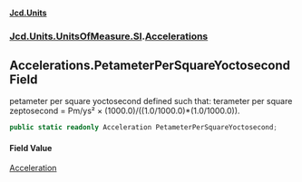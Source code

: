 #### [Jcd.Units](index.md 'index')

### [Jcd.Units.UnitsOfMeasure.SI](Jcd.Units.UnitsOfMeasure.SI.md 'Jcd.Units.UnitsOfMeasure.SI').[Accelerations](Accelerations.md 'Jcd.Units.UnitsOfMeasure.SI.Accelerations')

## Accelerations.PetameterPerSquareYoctosecond Field

petameter per square yoctosecond defined such that: terameter per square zeptosecond = Pm/ys² ×
(1000.0)/((1.0/1000.0)*(1.0/1000.0)).

```csharp
public static readonly Acceleration PetameterPerSquareYoctosecond;
```

#### Field Value

[Acceleration](Acceleration.md 'Jcd.Units.UnitTypes.Acceleration')